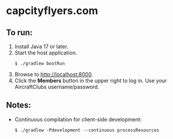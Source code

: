 # capcityflyers.com

To run:
-
1. Install Java 17 or later.
2. Start the host application.
    ```shell 
    $ ./gradlew bootRun
    ```
3. Browse to [http://localhost:8000](http://localhost:8000).
4. Click the **Members** button in the upper right to log in. Use your AircraftClubs username/password.

Notes:
-
* Continuous compilation for client-side development:
    ```shell
    $ ./gradlew -Pdevelopment --continuous processResources 
    ```
